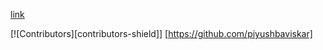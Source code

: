 [link](https://piyushbaviskar.github.io/jalgaon-hub/)

[![Contributors][contributors-shield]] [https://github.com/piyushbaviskar]
